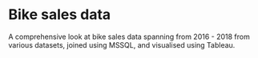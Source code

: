 # Bike sales data
A comprehensive look at bike sales data spanning from 2016 - 2018 from various datasets, joined using MSSQL, and visualised using Tableau.
